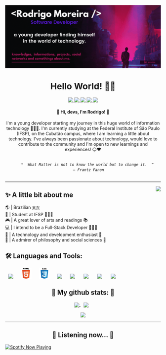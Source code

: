 <img src="images/presentation-banner.gif">

<h1 align="center"> Hello World! 👋🏽</h1>

<p align="center">
  <a href="https://twitter.com/psrodrigs">
    <img src="https://img.shields.io/badge/Twitter-1DA1F2?style=for-the-badge&logo=twitter&logoColor=white">
  </a>
  <a href="https://www.linkedin.com/in/rodrigo-m0reira-da-silva/">
    <img src="https://img.shields.io/badge/LinkedIn-0077B5?style=for-the-badge&logo=linkedin&logoColor=white">
  </a>
  <a href="mailto:rodrigomoreiradasilva.of@gmail.com">
    <img src="https://img.shields.io/badge/Gmail-D14836?style=for-the-badge&logo=gmail&logoColor=white">
  </a>
  <a href="">
    <img src="https://img.shields.io/badge/Instagram-E4405F?style=for-the-badge&logo=instagram&logoColor=white&color=D72A78">
  </a>
  <a href="">
    <img src="https://img.shields.io/badge/Discord-7289DA?style=for-the-badge&logo=discord&logoColor=white&color=4C216C">
  </a>
</p>

<h4 align="center"> 🤩 Hi, devs, I'm Rodrigo! 🚀</h4>
<p align="center"> 
  I'm a young developer starting my journey in this huge world of information technology 👨🏽‍💻. I'm currently studying at the Federal Institute of São Paulo (IFSP), on the Cubatão campus, where I am learning a little about technology. I've always been passionate about technology, would love to contribute to the community and I'm open to new learnings and experiences! 😉❤️ 
</p>

<p align="center">
  <code>
    ❝ <i> What Matter is not to know the world but to change it. </i> ❞
    <i align="left"> — Frantz Fanon</i>
  </code>
</p>

****

<p float="left">

 <img align="right" height="300px" src="https://user-images.githubusercontent.com/78985382/123180079-f2c6dd00-d460-11eb-9af3-8e263e58cedb.png">
  
 <h2>✨ A little bit about me </h2>
 🌎 | Brazilian 🇧🇷 </br>
 🏫 | Student at IFSP 🧑🏾‍🎓 </br>
 🎮 | A great lover of arts and readings 📚 </br>
 💻 | I intend to be a Full-Stack Developer 👨🏾‍💻 </br>
 💖 | A technology and development enthusiast 🔬 </br>
 🧠 | A admirer of philosophy and social sciences 🤔 
</p>

## 🛠 Languages and Tools:

<p>
  <img height="35px" hspace="10px" src="https://user-images.githubusercontent.com/78985382/123199628-a17d1480-d485-11eb-973e-89b86eb3eaaf.png">
  <img height="35px" hspace="10px" src="https://raw.githubusercontent.com/github/explore/80688e429a7d4ef2fca1e82350fe8e3517d3494d/topics/html/html.png" />
  <img height="35px" hspace="10px" src="https://raw.githubusercontent.com/github/explore/80688e429a7d4ef2fca1e82350fe8e3517d3494d/topics/css/css.png" />
  <img height="35px" hspace="10px" src="https://i0.wp.com/www.casamidia.com.br/wp-content/uploads/2016/03/js-logo.png?ssl=1" />
  <img height="35px" hspace="12px" src="https://seeklogo.com/images/C/c-sharp-c-logo-02F17714BA-seeklogo.com.png" />
  <img height="35px" hspace="12px" src="https://seeklogo.com/images/J/java-logo-7F8B35BAB3-seeklogo.com.png" />
  <img height="35px" hspace="12px" src="https://git-scm.com/images/logos/downloads/Git-Icon-1788C.png" />
  <img height="35px" hspace="12px" src="https://byteslivres.com.br/blog/wp-content/uploads/2018/01/MySQL-Logo.png" />
</p>

<h2 align="center"> 🎇 My github stats: 🎇</h2>

<p align="center">
  <a href="https://github.com/anuraghazra/github-readme-stats">
    <img align="center" src="https://github-readme-stats.vercel.app/api?username=RodrigoMoreiraDaSilva&show_icons=true&theme=tokyonight" />
  </a>
  <a href="https://github.com/anuraghazra/convoychat">
    <img align="center" hspace="10px" src="https://github-readme-stats.vercel.app/api/top-langs/?username=RodrigoMoreiraDaSilva&theme=tokyonight" />
  </a>
</p>

<p align="center">
  <img align="center" src="https://github.com/RodrigoMoreiraDaSilva/RodrigoMoreiraDaSilva/blob/main/images/github-user-contribution.svg">
</p>


****

<h2 align="center">🎵 Listening now... 🎵</h2>

[<img src="https://novatorem-q9j2c9b9u-rodrigomoreiradasilva.vercel.app/api/spotify-playing" alt="Spotify Now Playing" width="350"/>](https://open.spotify.com/user/27by2j186hn5z4j78zmf7xvdl)